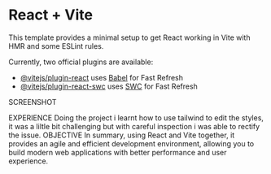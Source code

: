 # React + Vite

This template provides a minimal setup to get React working in Vite with HMR and some ESLint rules.

Currently, two official plugins are available:

- [@vitejs/plugin-react](https://github.com/vitejs/vite-plugin-react/blob/main/packages/plugin-react/README.md) uses [Babel](https://babeljs.io/) for Fast Refresh
- [@vitejs/plugin-react-swc](https://github.com/vitejs/vite-plugin-react-swc) uses [SWC](https://swc.rs/) for Fast Refresh

SCREENSHOT

EXPERIENCE
 Doing the project i learnt how to use tailwind to edit the styles, it was a liltle bit challenging but with careful inspection i was able to rectify the issue.
 OBJECTIVE
 In summary, using React and Vite together, it provides an agile and efficient development environment, allowing you to build modern web applications with better performance and user experience.